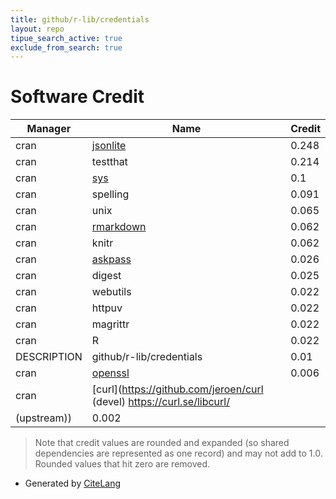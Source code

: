 ```yaml
---
title: github/r-lib/credentials
layout: repo
tipue_search_active: true
exclude_from_search: true
---
```

# Software Credit

|Manager|Name|Credit|
|-------|----|------|
|cran|[jsonlite](https://arxiv.org/abs/1403.2805 (paper))|0.248|
|cran|testthat|0.214|
|cran|[sys](https://github.com/jeroen/sys)|0.1|
|cran|spelling|0.091|
|cran|unix|0.065|
|cran|[rmarkdown](https://github.com/rstudio/rmarkdown)|0.062|
|cran|knitr|0.062|
|cran|[askpass](https://github.com/jeroen/askpass#readme)|0.026|
|cran|digest|0.025|
|cran|webutils|0.022|
|cran|httpuv|0.022|
|cran|magrittr|0.022|
|cran|R|0.022|
|DESCRIPTION|github/r-lib/credentials|0.01|
|cran|[openssl](https://github.com/jeroen/openssl)|0.006|
|cran|[curl](https://github.com/jeroen/curl (devel) https://curl.se/libcurl/
(upstream))|0.002|


> Note that credit values are rounded and expanded (so shared dependencies are represented as one record) and may not add to 1.0. Rounded values that hit zero are removed.


- Generated by [CiteLang](https://github.com/vsoch/citelang)

